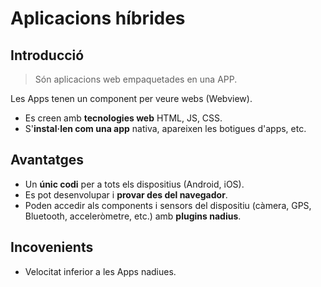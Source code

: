 # Aplicacions híbrides

## Introducció

> Són aplicacions web empaquetades en una APP.

Les Apps tenen un component per veure webs \(Webview\).

* Es creen amb **tecnologies web** HTML, JS, CSS.
* S'**instal·len com una app** nativa, apareixen les botigues d'apps, etc.

## Avantatges

* Un **únic codi** per a tots els dispositius \(Android, iOS\).
* Es pot desenvolupar i **provar des del navegador**.
* Poden accedir als components i sensors del dispositiu \(càmera, GPS, Bluetooth, acceleròmetre, etc.\) amb **plugins nadius**.

## Incovenients

* Velocitat inferior a les Apps nadiues.

